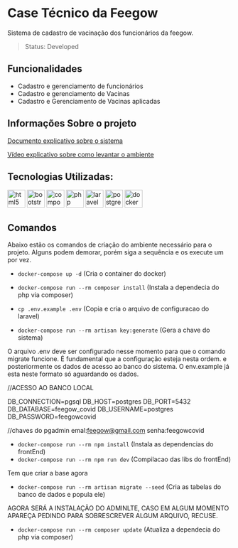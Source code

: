 # Case Técnico da Feegow

Sistema de cadastro de vacinação dos funcionários da feegow.

> Status: Developed

## Funcionalidades

+ Cadastro e gerenciamento de funcionários
+ Cadastro e gerenciamento de Vacinas
+ Cadastro e Gerenciamento de Vacinas aplicadas

## Informações Sobre o projeto

[Documento explicativo sobre o sistema](https://drive.google.com/file/d/1icuTBNYfd9hlV2Py31wV7hBhwB1DQk1J/view?usp=sharing)

[Vídeo explicativo sobre como levantar o ambiente](https://drive.google.com/file/d/16Sop2WKomFRGhFBNbOymiYVS3bQtF1ub/view?usp=sharing)

## Tecnologias Utilizadas:

<img src="https://cdn.jsdelivr.net/gh/devicons/devicon/icons/html5/html5-original.svg" alt="html5" width="40" height="40" style="max-width:100%;"></img>
<img src="https://cdn.jsdelivr.net/gh/devicons/devicon/icons/bootstrap/bootstrap-original.svg" alt="bootstrap" width="40" height="40" style="max-width:100%;"></img>
<img src="https://cdn.jsdelivr.net/gh/devicons/devicon/icons/composer/composer-original.svg" alt="composer" width="40" height="40" style="max-width:100%;"></img>
<img src="https://cdn.jsdelivr.net/gh/devicons/devicon/icons/php/php-original.svg" alt="php" width="40" height="40" style="max-width:100%;"></img>
<img src="https://cdn.jsdelivr.net/gh/devicons/devicon/icons/laravel/laravel-plain-wordmark.svg" alt="laravel" width="40" height="40" style="max-width:100%;"></img>
<img src="https://cdn.jsdelivr.net/gh/devicons/devicon/icons/postgresql/postgresql-original-wordmark.svg" alt="postgresql" width="40" height="40" style="max-width:100%;"></img>
<img src="https://cdn.jsdelivr.net/gh/devicons/devicon/icons/docker/docker-original-wordmark.svg" alt="docker" width="40" height="40" style="max-width:100%;"></img>

## Comandos

Abaixo estão os comandos de criação do ambiente necessário para o projeto. Alguns podem demorar, porém siga a sequência e os execute um por vez.

-   `docker-compose up -d` (Cria o container do docker)

-   `docker-compose run --rm composer install` (Instala a dependecia do php via composer)

-   `cp .env.example .env` (Copia e cria o arquivo de configuracao do laravel)

-   `docker-compose run --rm artisan key:generate` (Gera a chave do sistema)

O arquivo .env deve ser configurado nesse momento para que o comando migrate funcione.
É fundamental que a configuração esteja nesta ordem.
e posteriormente os dados de acesso ao banco do sistema. O env.example já esta neste formato só
aguardando os dados.

//ACESSO AO BANCO LOCAL

DB_CONNECTION=pgsql
DB_HOST=postgres
DB_PORT=5432
DB_DATABASE=feegow_covid
DB_USERNAME=postgres
DB_PASSWORD=feegowcovid

//chaves do pgadmin
emal:feegow@gmail.com
senha:feegowcovid

-   `docker-compose run --rm npm install` (Instala as dependencias do frontEnd)
-   `docker-compose run --rm npm run dev` (Compilacao das libs do frontEnd)

Tem que criar a base agora

-   `docker-compose run --rm artisan migrate --seed` (Cria as tabelas do banco de dados e popula ele)

AGORA SERÁ A INSTALAÇÃO DO ADMINLTE, CASO EM ALGUM MOMENTO APAREÇA PEDINDO PARA SOBRESCREVER
ALGUM ARQUIVO, RECUSE.

-   `docker-compose run --rm composer update` (Atualiza a dependecia do php via composer)
